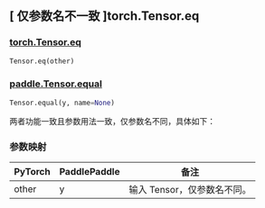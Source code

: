 ## [ 仅参数名不一致 ]torch.Tensor.eq

### [torch.Tensor.eq](https://pytorch.org/docs/stable/generated/torch.Tensor.eq.html?highlight=eq#torch.Tensor.eq)

```python
Tensor.eq(other)
```

### [paddle.Tensor.equal](https://www.paddlepaddle.org.cn/documentation/docs/zh/develop/api/paddle/Tensor_cn.html#equal-y-name-none)

```python
Tensor.equal(y, name=None)
```

两者功能一致且参数用法一致，仅参数名不同，具体如下：

### 参数映射

| PyTorch | PaddlePaddle | 备注                        |
| ------- | ------------ | --------------------------- |
| other   | y            | 输入 Tensor，仅参数名不同。 |

